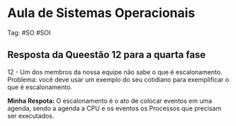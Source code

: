 # Aula de Sistemas Operacionais

Tag: #SO #SOI

## Resposta da Queestão 12 para a quarta fase

12 - Um dos membros da nossa equipe não sabe o que é escalonamento. Problema: você deve usar um exemplo do seu cotidiano para exemplificar o que é escalonamento.

**Minha Respota:** O escalonamento é o ato de colocar eventos em uma agenda, sendo a agenda a CPU e os eventos os Processos que precisam ser executados.
